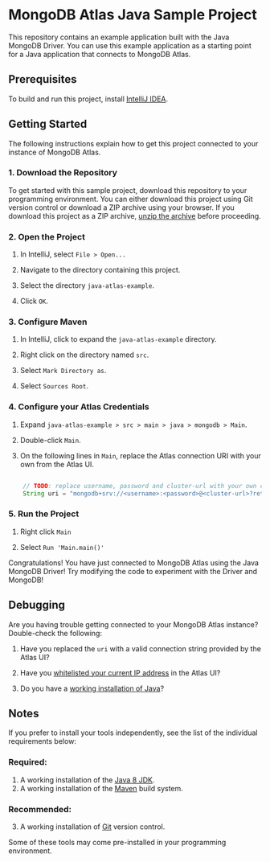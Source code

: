 # MongoDB Atlas Java Sample Project

This repository contains an example application built
with the Java MongoDB Driver. You can use this example
application as a starting point for a Java application
that connects to MongoDB Atlas.

## Prerequisites

To build and run this project, install
[IntelliJ IDEA](https://www.jetbrains.com/idea/).

## Getting Started

The following instructions explain how to get this project
connected to your instance of MongoDB Atlas.

### 1. Download the Repository

To get started with this sample project, download this repository to your
programming environment. You can either download this project using Git
version control or download a ZIP archive using your browser. If you download
this project as a ZIP archive,
[unzip the archive](https://www.wikihow.com/Unzip-a-File) before proceeding.

### 2. Open the Project

1. In IntelliJ, select `File > Open... `

2. Navigate to the directory containing this project.

3. Select the directory `java-atlas-example`.

4. Click `OK`.

### 3. Configure Maven

1. In IntelliJ, click to expand the `java-atlas-example` directory.

2. Right click on the directory named `src`.

3. Select `Mark Directory as`.

4. Select `Sources Root`.

### 4. Configure your Atlas Credentials

1. Expand `java-atlas-example > src > main > java > mongodb > Main`.

2. Double-click `Main`.

3. On the following lines in `Main`, replace the Atlas connection URI with your own from the Atlas UI.

```java

    // TODO: replace username, password and cluster-url with your own configuration data!
    String uri = "mongodb+srv://<username>:<password>@<cluster-url>?retryWrites=true&w=majority";
```

### 5. Run the Project

1. Right click `Main`

2. Select `Run 'Main.main()'`

Congratulations! You have just connected to MongoDB Atlas using the Java MongoDB Driver!
Try modifying the code to experiment with the Driver and MongoDB!

## Debugging

Are you having trouble getting connected to your MongoDB Atlas instance? Double-check the following:

1. Have you replaced the `uri` with a valid connection string provided by the Atlas UI?

2. Have you [whitelisted your current IP address](https://docs.atlas.mongodb.com/security-whitelist/) in the Atlas UI?

3. Do you have a [working installation of Java](https://stackoverflow.com/questions/18888220/how-to-check-whether-java-is-installed-on-the-computer)?

## Notes

If you prefer to install your tools independently,
see the list of the individual requirements below:

### Required:
1) A working installation of the [Java 8 JDK](https://developers.redhat.com/products/openjdk/download).
2) A working installation of the [Maven](https://maven.apache.org/) build system.

### Recommended:
3) A working installation of [Git](https://git-scm.com/downloads) version control.

Some of these tools may come pre-installed in your programming environment.
